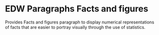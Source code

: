 EDW Paragraphs Facts and figures
=============================================

Provides Facts and figures paragraph to display numerical representations of
facts that are easier to portray visually through the use of statistics.
